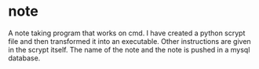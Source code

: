 # note

A note taking program that works on cmd.
I have created a python scrypt file and then transformed it into an executable.
Other instructions are given in the scrypt itself.
The name of the note and the note is pushed in a mysql database.
